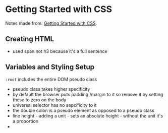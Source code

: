 # Getting Started with CSS

Notes made from: [Getting Started with CSS](https://frontendmasters.com/courses/getting-started-css/).

## Creating HTML

- used span not h3 because it's a full sentence

## Variables and Styling Setup

`:root` includes the entire DOM pseudo class

- pseudo class takes higher specificity
- by default the browser puts padding /margin to it so remove it by setting these to zero on the body
- universal selector has no sepcificity to it
- the double colon is a pseudo element as opposed to a pseudo class
- line height - adding a unit - sets an absolute height - without the unit it's a proportion
-
